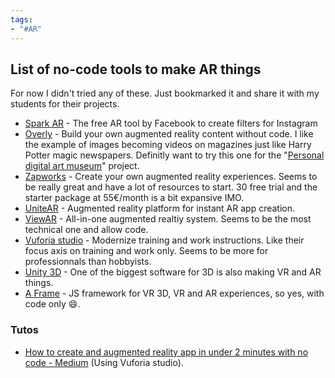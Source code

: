 ```yaml
---
tags:
- "#AR"
---
```

## List of no-code tools to make AR things

For now I didn't tried any of these. Just bookmarked it and share it with my students for their projects. 
- [Spark AR](https://sparkar.facebook.com/ar-studio/) - The free AR tool by Facebook to create filters for Instagram
- [Overly](https://overlyapp.com/) - Build your own augmented reality content without code. I like the example of images becoming videos on magazines just like Harry Potter magic newspapers. Definitly want to try this one for the "[Personal digital art museum](Personal%20digital%20art%20museum.md)" project. 
- [Zapworks](https://zap.works/) - Create your own augmented reality experiences. Seems to be really great and have a lot of resources to start. 30 free trial and the starter package at 55€/month is a bit expansive IMO. 
- [UniteAR](https://www.unitear.com/) - Augmented reality platform for instant AR app creation. 
- [ViewAR](https://www.viewar.com/) - All-in-one augmented realtiy system. Seems to be the most technical one and allow code. 
- [Vuforia studio](https://www.ptc.com/en/products/vuforia/vuforia-studio) - Modernize training and work instructions. Like their focus axis on training and work only. Seems to be more for professionnals than hobbyists. 
- [Unity 3D](https://unity3d.com/unity/features/multiplatform/vr-ar) - One of the biggest software for 3D is also making VR and AR things. 
- [A Frame](https://aframe.io/) - JS framework for VR 3D, VR and AR experiences, so yes, with code only 😄.

### Tutos
- [How to create and augmented reality app in under 2 minutes with no code - Medium](https://medium.com/@jasteinerman/how-to-create-an-augmented-reality-app-in-under-2-minutes-with-no-code-dbd8a5db4e9d) (Using Vuforia studio). 

